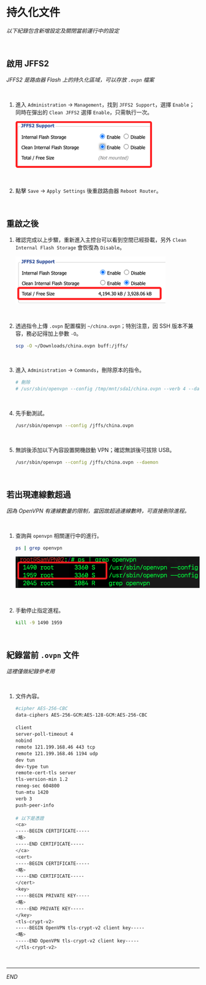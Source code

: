 # 持久化文件

_以下紀錄包含新增設定及關閉當前運行中的設定_

<br>

## 啟用 JFFS2

_JFFS2 是路由器 Flash 上的持久化區域，可以存放 `.ovpn` 檔案_

<br>

1. 進入 `Administration` → `Management`，找到 `JFFS2 Support`，選擇 `Enable`；同時在彈出的 `Clean JFFS2` 選擇 `Enable`，只需執行一次。

    ![](images/img_120.png)

<br>

2. 點擊 `Save` → `Apply Settings` 後重啟路由器 `Reboot Router`。

<br>

## 重啟之後

1. 確認完成以上步驟，重新進入主控台可以看到空間已經掛載，另外 `Clean Internal Flash Storage` 會恢復為 `Disable`。

    ![](images/img_121.png)

<br>

2. 透過指令上傳 `.ovpn` 配置檔到 `~/china.ovpn`；特別注意，因 SSH 版本不兼容，務必記得加上參數 `-O`。

    ```bash
    scp -O ~/Downloads/china.ovpn buff:/jffs/
    ```

<br>

3. 進入 `Administration` → `Commands`，刪除原本的指令。

    ```bash
    # 刪除
    # /usr/sbin/openvpn --config /tmp/mnt/sda1/china.ovpn --verb 4 --daemon
    ```

<br>

4. 先手動測試。

    ```bash
    /usr/sbin/openvpn --config /jffs/china.ovpn
    ```

<br>

5. 無誤後添加以下內容設置開機啟動 VPN；確認無誤後可拔除 USB。

    ```bash
    /usr/sbin/openvpn --config /jffs/china.ovpn --daemon
    ```

<br>

## 若出現連線數超過

_因為 OpenVPN 有連線數量的限制，當因故超過連線數時，可直接刪除進程。_

<br>

1. 查詢與 `openvpn` 相關運行中的進行。

    ```bash
    ps | grep openvpn
    ```

    ![](images/img_122.png)

<br>

2. 手動停止指定進程。

    ```bash
    kill -9 1490 1959
    ```

<br>

## 紀錄當前 `.ovpn` 文件

_這裡僅做紀錄參考用_

<br>

1. 文件內容。

    ```bash
    #cipher AES-256-CBC
    data-ciphers AES-256-GCM:AES-128-GCM:AES-256-CBC

    client
    server-poll-timeout 4
    nobind
    remote 121.199.168.46 443 tcp
    remote 121.199.168.46 1194 udp
    dev tun
    dev-type tun
    remote-cert-tls server
    tls-version-min 1.2
    reneg-sec 604800
    tun-mtu 1420
    verb 3
    push-peer-info

    # 以下是憑證
    <ca>
    -----BEGIN CERTIFICATE-----
    <略>
    -----END CERTIFICATE-----
    </ca>
    <cert>
    -----BEGIN CERTIFICATE-----
    <略>
    -----END CERTIFICATE-----
    </cert>
    <key>
    -----BEGIN PRIVATE KEY-----
    <略>
    -----END PRIVATE KEY-----
    </key>
    <tls-crypt-v2>
    -----BEGIN OpenVPN tls-crypt-v2 client key-----
    <略>
    -----END OpenVPN tls-crypt-v2 client key-----
    </tls-crypt-v2>
    ```

<br>

___

_END_